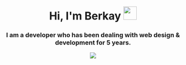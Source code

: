 <h1 align="center"><b>Hi, I'm Berkay </b><img src="https://media.giphy.com/media/hvRJCLFzcasrR4ia7z/giphy.gif" width="35"></h1>
<h3 align="center">I am a developer who has been dealing with web design & development for 5 years.</h3>
<p align="center">
<img src="https://github.com/BerkayToklucu/BerkayToklucu/blob/output/github-user-contribution.svg">
</p>
